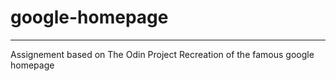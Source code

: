# google-homepage
-------------------
Assignement based on The Odin Project
  Recreation of the famous google homepage
